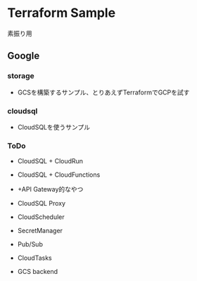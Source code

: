 # Terraform Sample

素振り用

## Google
### storage
- GCSを構築するサンプル、とりあえずTerraformでGCPを試す
### cloudsql
- CloudSQLを使うサンプル

### ToDo
- CloudSQL + CloudRun
- CloudSQL + CloudFunctions
- +API Gateway的なやつ
- CloudSQL Proxy

- CloudScheduler
- SecretManager
- Pub/Sub
- CloudTasks

- GCS backend